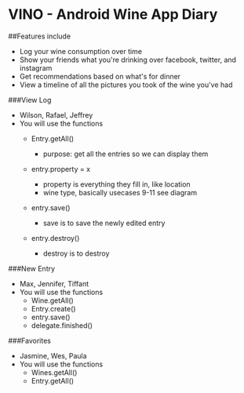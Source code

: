 VINO - Android Wine App Diary
====

##Features include
* Log your wine consumption over time
* Show your friends what you're drinking over facebook, twitter, and instagram
* Get recommendations based on what's for dinner 
* View a timeline of all the pictures you took of the wine you've had

###View Log
* Wilson, Rafael, Jeffrey
* You will use the functions
    * Entry.getAll()
         * purpose: get all the entries so we can display them

    * entry.property = x 
         *  property is everything they fill in, like location
         *  wine type, basically usecases 9-11 see diagram

    * entry.save() 
         *  save is to save the newly edited entry

    * entry.destroy()    
         *  destroy is to destroy

###New Entry
* Max, Jennifer, Tiffant
* You will use the functions
    * Wine.getAll()
    * Entry.create()
    * entry.save()
    * delegate.finished()

###Favorites
* Jasmine, Wes, Paula
* You will use the functions
    * Wines.getAll()
    * Entry.getAll()
